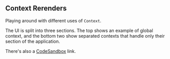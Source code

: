 ## Context Rerenders

Playing around with different uses of `Context`.

The UI is split into three sections. The top shows an example of global context,
and the bottom two show separated contexts that handle only their section of the application.

There's also a [CodeSandbox](https://codesandbox.io/s/eloquent-shamir-50s5m) link.
